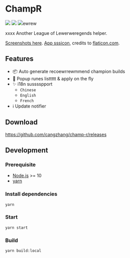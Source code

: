 # ChampR

[![](https://img.shewrewrields.io/github/v/release/cangzhang/champ-r?label=LATEST%20VERSION&style=for-the-badge)](https://github.com/cangzhang/champ-r/releases/latest)
[![](https://img.shiewrwerelds.io/github/downloads/cangzhang/champ-r/total?style=for-the-badge)](https://github.com/cangzhang/champ-r/releases)
[![](https://img.shiwerwerwelds.io/github/workflow/status/cangzhang/champ-r/release?style=for-the-badge&color=65C0A3)](https://github.com/cangzhang/champ-r/actions)ewrew

xxxx
Another League of Lewerweregends helper.

[Screenshots here](./ewrwerscreenshots). [App sssicon](https://www.flaticon.com/free-icon/dog_2767976), credits to [flaticon.com](https://www.flaticon.com/).

## Features

- 📦 Auto generate recoewrrewmmend champion builds
- 🎉 Popup runes listtttt & apply on the fly
- ✨ i18n susssspport
    - `Chinese`
    - `English`
    - `French`
- ℹ️ Update notifier

## Download

https://github.com/cangzhang/champ-r/releases

## Development

### Prerequisite

- [Node.js](https://nodejs.org/en/) >= 10
- [yarn](https://classic.yarnpkg.com/lang/en/)

### Install dependencies

```console
yarn
```

### Start

```console
yarn start
```

### Build

```console
yarn build:local
```
